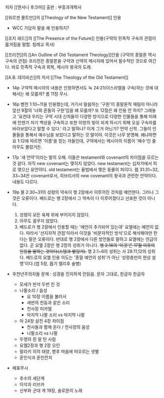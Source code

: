 저자 [[앤서니 후크마]]
출판 : 부흥과개혁사



[[위르겐 몰트만]]의 [[Theology of the New Testament]] 인용
* WCC 가담자 말을 왜 인용하지?



[[조지 래드]]의 [[The Presence of the Future]] 인용(구약의 민족적 구속의 관점이 옮겨짐을 말함. 침례교 목사)

[[프리전]]의 [[An Outline of Old Testament Theology]]인용 (구약의 종말론 역시 구속의 관점)
프리전은 종말론을 구약과 신약의 메시지에 있어서 필수적인 것으로 여긴다.
바로 민족적 구속과 회복, 메시아 왕국의 도래. 

[[A.B. 데이비슨]]의 저서 [[The Theology of the Old Testament]]




* 14p 구약적 메시아의 내용은 인정하면서도 눅 24:21(이스라엘을 구속)하는 것에 대해서는 왜 모를까? 롬 11장 무시.

* 16p 벧전 1:10~11을 인용했는데, 거기서 말씀하는 '구원'이 종말론적 재림이 아니라 앞선 9절의 '너희 혼들의 구원'임을 왜 모를까? 또 12절은 왜 인용 안 하지? 그래놓고 '요컨대 우리는 구약 시대 신자들이 다양한 방식으로 다양한 인물들을 통해 미래에 언젠가 자기 백성을 구속하고 또한 이방의 빛이 되게 하시기 위해 오실 구속자를 바라보았다고 말할 수 있다.' 라고 말하나? 이게 그거 아닌가? 언약 신학. 그들이 인물들을 통해서 예수님을 보았다고 말하는 것 말이야. 이것은 너무 분명해. 왜냐하면 요 1:12에 따르면 '이름'을 믿는 자들인데, 구약에서는 메시아의 이름이 '예수'인 줄 아무도 몰랐거든.

* 17p '새 언약'이라는 말의 오해. 이들은 testament와 covenant의 차이점을 모르는 것 같다. 아직 new covenant는 맺히지 않았다. new testament는 십자가에서 피로 맺으신 유언이다. old testament는 율법에서 맺은 동물의 피이다. 렘 31:31~32, 33~34은 covenant로서, 히브리서의 new covenant의 왕국과 관련한 언약이다. 내용도 다르다.

* 19p 욜 2:30~31의 성령의 약속이 행 2장에서 이루어진 것처럼 예언한다. 그러나 그것은 오류이다. 베드로는 행 2장에서 그 약속이 다 이루어졌다고 선포한 것이 아니다.
	1. 성령이 모든 육체 위에 부어지지 않았다. 
	2. 아무도 꿈꾸지 않았다. 
	3. 베드로가 행 2장에서 인용할 때는 '예언이 추가되어 있는데' 요엘에는 예언이 없다.
  따라서 '선지자적 관점'이라서 이것을 '비문자적인 방식'으로 해석해야만 한다는 말은 오류이다. 반대로 행 2장에서 다른 방언들로 말하고 요엘에는 언급이 없다. 곧 요엘 2장은 행 2장의 성취가 아니다. ~~행 2:16의 '이것'은  17절 이후의 인용을 말하는 것이다(스템과 벌링거).~~ 행 2:1~6의 성취는 사 28:11,12의 성취다. 베드로의 요엘 인용 의도는 '종말 예언의 성취'가 아닌 '성령충만의 현상 설명'이다.(엡 5장, 욥기 엘리후 술병)

* 후천년주의자들 문제 : 성경을 진지하게 안읽음. 문자 그대로, 한글자 한글자
	* 모세가 반석 두번 친 것
	* 나팔소리 / 음성
		* 요 10장 이름을 불러서
		* 세번의 천둥과 같은 소리
		* 천사장 미카엘
		* 마지막 나팔 소리 vs 마지막 나팔
	* 마 24장 살전 4장 차이점
		* 천사들과 함께 온다 / 천사장의 음성
		* 나팔소리 vs 나팔
	* 두명의 흰 말 탄 사람
	* 요엘2장과 행 2장 오인
	* 말라키 의의 태양, 벧후 마음에 떠오르는 샛별
	* 혼인식과 혼인잔치

* 예표무시 
	* 추수의 세단계
	* 이삭과 리브카
	* 신부와 군대 계 19장, 솔로몬의 노래


